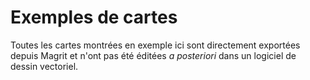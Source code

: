 # Exemples de cartes

Toutes les cartes montrées en exemple ici sont directement exportées depuis Magrit et n'ont pas été éditées *a posteriori*
dans un logiciel de dessin vectoriel.

<ZoomImg
    src="/example_map_climbing_in_paris.png"
    alt="Carte 'Climbing in Paris'"
    caption="Climbing in Paris (Réalisation: Ronan Ysebaert)"
/>

<ZoomImg
    src="/example_map_europe_1.png"
    alt="Carte 'Où sont les jeunes en Europe'"
    caption="Où sont les jeunes en Europe (Réalisation: Ronan Ysebaert)"
/>

<ZoomImg
    src="/example_map_world_subregions.png"
    alt="Carte 'Principaux ensembles régionaux dans le Monde'"
    caption="Principaux ensembles régionaux dans le Monde (Réalisation: Ronan Ysebaert)"
/>

<ZoomImg
    src="/example_map_world_tree.png"
    alt="Carte 'La tête dans les arbres ?'"
    caption="La tête dans les arbres ? (Réalisation: Ronan Ysebaert)"
/>

<ZoomImg
    src="/example_map_world_wealth.png"
    alt="Carte 'Les lignes de fracture de richesses mondiales'"
    caption="Les lignes de fracture de richesses mondiales (Réalisation: Ronan Ysebaert)"
/>

<ZoomImg
    src="/example_map_cinema_paris.png"
    alt="Carte 'Établissements cinématographiques à Paris'"
    caption="Établissements cinématographiques à Paris"
/>

<ZoomImg
    src="/example_map_grand_ouest.png"
    alt="Carte 'Une géographie du peuplement dans le Grand Ouest'"
    caption="Une géographie du peuplement dans le Grand Ouest (Réalisation: Ronan Ysebaert)"
/>
